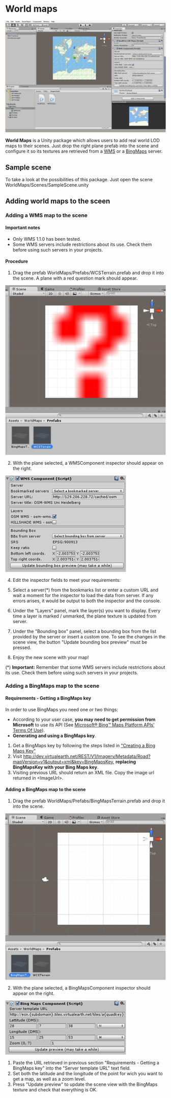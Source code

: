 # World maps

![Screenshot of World Maps](Images/world_maps_screenshot.png)

**World Maps** is a Unity package which allows users to add real world LOD maps to their scenes. Just drop the right plane prefab into the scene and configure it so its textures are retrieved from a [WMS](https://en.wikipedia.org/wiki/Web_Map_Service) or a [BingMaps](https://en.wikipedia.org/wiki/Bing_Maps) server.

## Sample scene

To take a look at the possibilities of this package. Just open the scene WorldMaps/Scenes/SampleScene.unity

## Adding world maps to the sceen

### Adding a WMS map to the scene

#### Important notes

- Only WMS 1.1.0 has been tested.
- Some WMS servers include restrictions about its use. Check them before using such servers in your projects.

#### Procedure

1. Drag the prefab WorldMaps/Prefabs/WCSTerrain.prefab and drop it into the scene. A plane with a red question mark should appear.

  ![](Images/Tutorial/WMS/DroppingWMSPrefabIntoScene.png)

2. With the plane selected, a WMSComponent inspector should appear on the right. 

  ![](Images/Tutorial/WMS/WMSInspector.png)

4. Edit the inspector fields to meet your requirements:
  1. Select a server(\*) from the bookmarks list or enter a custom URL and wait a moment for the inspector to load the data from server. If any errors arises, it would be output to both the inspector and the console.
  2. Under the "Layers" panel, mark the layer(s) you want to display. Every time a layer is marked / unmarked, the plane texture is updated from server.
  3. Under the "Bounding box" panel, select a bounding box from the list provided by the server or insert a custom one. To see the changes in the scene view, the button "Update bounding box preview" must be pressed.

5. Enjoy the new scene with your map!

(\*) **Important:** Remember that some WMS servers include restrictions about its use. Check them before using such servers in your projects.

### Adding a BingMaps map to the scene

#### Requirements - Getting a BingMaps key

In order to use BingMaps you need one or two things:

- According to your user case, **you may need to get permission from Microsoft** to use its API (See [Microsoft® Bing™ Maps Platform APIs’ Terms Of Use](https://www.microsoft.com/maps/product/terms.html)).
- **Generating and using a BingMaps key**.

1. Get a BingMaps key by following the steps listed in ["Creating a Bing Maps Key"](https://msdn.microsoft.com/es-es/library/ff428642.aspx)
2. Visit <http://dev.virtualearth.net/REST/V1/Imagery/Metadata/Road?mapVersion=v1&output=xml&key=BingMapsKey>, **replacing BingMapsKey with your Bing Maps key**.
3. Visiting previous URL should return an XML file. Copy the image url returned in \<ImageUrl\>.

#### Adding a BingMaps map to the scene

1. Drag the prefab WorldMaps/Prefabs/BingMapsTerrain.prefab and drop it into the scene.

  ![](Images/Tutorial/BingMaps/DroppingBingMapsPrefabIntoScene.png)
  
2. With the plane selected, a BingMapsComponent inspector should appear on the right. 

  ![](Images/Tutorial/BingMaps/BingMapsInspector.png)
  
  1. Paste the URL retrieved in previous section "Requirements - Getting a BingMaps key" into the "Server template URL" text field.
  2. Set both the latitude and the longitude of the point for wich you want to get a map, as well as a zoom level.
  3. Press "Update preview" to update the scene view with the BingMaps texture and check that everything is OK.
